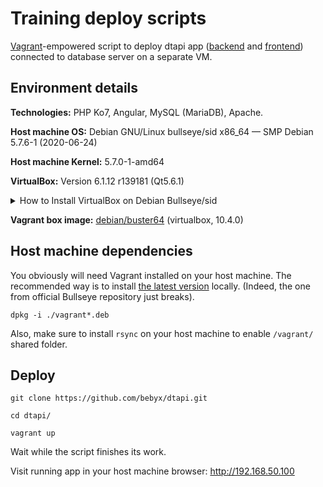 # Training deploy scripts

[Vagrant](https://www.vagrantup.com/)-empowered script to deploy dtapi app ([backend](https://github.com/yurkovskiy/dtapi) and [frontend](https://github.com/yurkovskiy/IF-105.UI.dtapi.if.ua.io)) connected to database server on a separate VM.

## Environment details

**Technologies:** PHP Ko7, Angular, MySQL (MariaDB), Apache.

**Host machine OS:** Debian GNU/Linux bullseye/sid x86_64 — SMP Debian 5.7.6-1 (2020-06-24)

**Host machine Kernel:** 5.7.0-1-amd64

**VirtualBox:** Version 6.1.12 r139181 (Qt5.6.1)

<details>
  <summary>How to Install VirtualBox on Debian Bullseye/sid</summary>

  https://www.youtube.com/watch?v=9KJ7B-mYKYA
</details>

**Vagrant box image:** [debian/buster64](https://app.vagrantup.com/debian/boxes/buster64) (virtualbox, 10.4.0)

## Host machine dependencies

You obviously will need Vagrant installed on your host machine. The recommended way is to install [the latest version](https://www.vagrantup.com/downloads) locally. (Indeed, the one from official Bullseye repository just breaks).

`dpkg -i ./vagrant*.deb`

Also, make sure to install `rsync` on your host machine to enable `/vagrant/` shared folder.

## Deploy

`git clone https://github.com/bebyx/dtapi.git`

`cd dtapi/`

`vagrant up`

Wait while the script finishes its work.

Visit running app in your host machine browser: http://192.168.50.100
